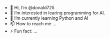 - 👋 Hi, I’m @donald725
- 👀 I’m interested in learing programming for AI.
- 🌱 I’m currently learning Python and AI
- 📫 How to reach me ...
- ⚡ Fun fact: ...

<!---
donald725/donald725 is a ✨ special ✨ repository because its `README.md` (this file) appears on your GitHub profile.
You can click the Preview link to take a look at your changes.
--->

